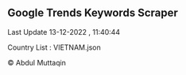 

## Google Trends Keywords Scraper 
 
Last Update 13-12-2022 , 11:40:44

Country List :
VIETNAM.json



© Abdul Muttaqin 
